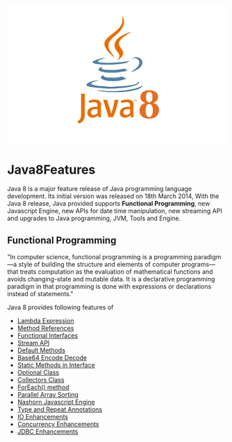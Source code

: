 ![alt Java 8](https://github.com/bsmahi/Java8Features/blob/master/java8.jpg)

# Java8Features

Java 8 is a major feature release of Java programming language development. Its initial version
was released on 18th March 2014, With the Java 8 release, Java provided supports **Functional Programming**, new Javascript Engine, new APIs for date time manipulation, new streaming API and upgrades to Java programming, JVM, Tools and Engine.

## Functional Programming
<blackquote>
"In computer science, functional programming is a programming paradigm—a style of building the structure and elements of computer programs—that treats computation as the evaluation of mathematical functions and avoids changing-state and mutable data. It is a declarative programming paradigm in that programming is done with expressions or declarations instead of statements."
</blackquote>  

Java 8 provides following features of 

*   [Lambda Expression](https://github.com/bsmahi/Java8Features/blob/master/Lambda%20Expressions.md)
*   [Method References](https://github.com/bsmahi/Java8Features/blob/master/Method%20References.md)
*   [Functional Interfaces](https://github.com/bsmahi/Java8Features/blob/master/Functional%20Interfaces.md)
*   [Stream API](https://github.com/bsmahi/Java8Features/blob/master/Stream%20API.md)
*   [Default Methods](https://github.com/bsmahi/Java8Features/blob/master/Default%20Methods.md)
*   [Base64 Encode Decode](https://github.com/bsmahi/Java8Features/blob/master/Base64%20Encode%20Decode.md)
*   [Static Methods in Interface](https://github.com/bsmahi/Java8Features/blob/master/Static%20Methods%20in%20Interface.md)
*   [Optional Class](https://github.com/bsmahi/Java8Features/blob/master/Optional%20Class.md)
*   [Collectors Class](https://github.com/bsmahi/Java8Features/blob/master/Collectors%20Class.md)
*   [ForEach() method](https://github.com/bsmahi/Java8Features/blob/master/ForEach()%20method.md)
*   [Parallel Array Sorting](https://github.com/bsmahi/Java8Features/blob/master/Parallel%20Array%20Sorting.md)
*   [Nashorn Javascript Engine](https://github.com/bsmahi/Java8Features/blob/master/Nashorn%20Javascript%20Engine.md)
*   [Type and Repeat Annotations](https://github.com/bsmahi/Java8Features/blob/master/Type%20and%20Repeat%20Annotations.md)
*   [IO Enhancements](https://github.com/bsmahi/Java8Features/blob/master/IO%20Enhancements.md)
*   [Concurrency Enhancements](https://github.com/bsmahi/Java8Features/blob/master/Concurrency%20Enhancements.md)
*   [JDBC Enhancements](https://github.com/bsmahi/Java8Features/blob/master/JDBC%20Enhancements.md)

